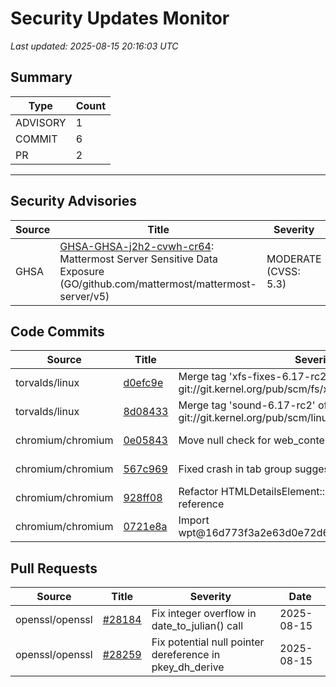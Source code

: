 # Security Updates Monitor

*Last updated: 2025-08-15 20:16:03 UTC*

## Summary
| Type | Count |
|------|-------|
| ADVISORY | 1 |
| COMMIT | 6 |
| PR | 2 |

---

## Security Advisories

| Source | Title | Severity | Date |
|--------|-------|----------|------|
| GHSA | [GHSA-GHSA-j2h2-cvwh-cr64](https://github.com/advisories/GHSA-j2h2-cvwh-cr64): Mattermost Server Sensitive Data Exposure (GO/github.com/mattermost/mattermost-server/v5) | MODERATE (CVSS: 5.3) | 2022-05-24 |

## Code Commits

| Source | Title | Severity | Date |
|--------|-------|----------|------|
| torvalds/linux | [d0efc9e](https://github.com/torvalds/linux/commit/d0efc9e4276cda07c2f76652d240b165c30b05b8) | Merge tag 'xfs-fixes-6.17-rc2' of git://git.kernel.org/pub/scm/fs/xfs/xfs-linux | 2025-08-15 |
| torvalds/linux | [8d08433](https://github.com/torvalds/linux/commit/8d084337a32fde0ffa59d5f70d07a54987911ba1) | Merge tag 'sound-6.17-rc2' of git://git.kernel.org/pub/scm/linux/kernel/git/tiwai/sound | 2025-08-15 |
| chromium/chromium | [0e05843](https://github.com/chromium/chromium/commit/0e0584392e59bdef2adc28299798c577f18dc075) | Move null check for web_contents before its usage | 2025-08-15 |
| chromium/chromium | [567c969](https://github.com/chromium/chromium/commit/567c969f3b2568d3bfc31109b6e603192f269b77) | Fixed crash in tab group suggestion toolbar button | 2025-08-15 |
| chromium/chromium | [928ff08](https://github.com/chromium/chromium/commit/928ff086a481355b352e2a029984d9a6447170d2) | Refactor HTMLDetailsElement::MainSummary to return a reference | 2025-08-14 |
| chromium/chromium | [0721e8a](https://github.com/chromium/chromium/commit/0721e8a75ddb72282881ba2953c9d783f2c796fe) | Import wpt@16d773f3a2e63d0e72d6db01553db82efe2d49b4 | 2025-08-14 |

## Pull Requests

| Source | Title | Severity | Date |
|--------|-------|----------|------|
| openssl/openssl | [#28184](https://github.com/openssl/openssl/pull/28184) | Fix integer overflow in date_to_julian() call | 2025-08-15 |
| openssl/openssl | [#28259](https://github.com/openssl/openssl/pull/28259) | Fix potential null pointer dereference in pkey_dh_derive | 2025-08-15 |

